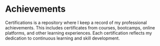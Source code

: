# Achievements
Certifications is a repository where I keep a record of my professional achievements. This includes certificates from courses, bootcamps, online platforms, and other learning experiences. Each certification reflects my dedication to continuous learning and skill development.
